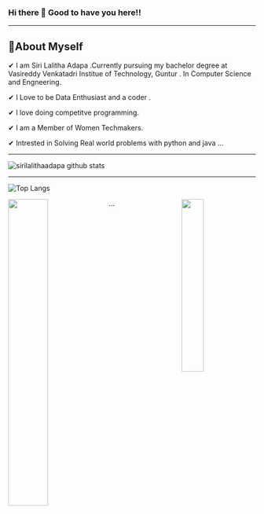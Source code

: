###                Hi there 👋 Good to have you here!!
--------------------------------------------------------------------------
 🌱About Myself  
 -------------------------------------------------------------------------------------------------------------------------------------
 

✔ I am Siri Lalitha Adapa .Currently pursuing my bachelor degree at Vasireddy Venkatadri Institue of Technology, Guntur . In Computer Science and Engneering.

✔ I Love to be Data Enthusiast and a coder . 

✔ I love doing competitve programming. 

✔ I am a Member of  Women Techmakers.

✔ Intrested in Solving Real world problems with python and java ...
  


----------------------------------------------------------------------------------------------------------------------------------------------------------------------


![sirilalithaadapa github stats](https://github-readme-stats.vercel.app/api?username=sirilalithaadapa&show_icons=true)


----------------------------------------------------------------------------------------------------------------------------------------------------------------------------

![Top Langs](https://github-readme-stats.vercel.app/api/top-langs/?username=sirilalithaadapa&langs_count=8&layout=compacta&show_icons=true)




<img src="https://coolguy.website/aesthetic/assets/tulips.gif" align="left" width="40%"> <img src="https://surat.ertir.com/NtIV1wRg9zbjKJTZwJ.gif" align="right" width="30%">

   ...


<!--
**sirilalithaadapa/SiriLalithaAdapa** is a ✨ _special_ ✨ repository because its `README.md` (this file) appears on your GitHub profile.



<img src="https://coolguy.website/aesthetic/assets/tulips.gif" align="left" width="40%"> <img src="https://surat.ertir.com/NtIV1wRg9zbjKJTZwJ.gif" align="right" width="30%">







